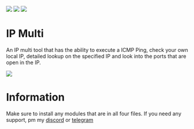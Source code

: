 ![](https://img.shields.io/github/watchers/9xw/ip-multi?style=social) ![](https://img.shields.io/github/stars/9xw/ip-multi?style=social) ![](https://img.shields.io/github/forks/9xw/ip-multi?style=social)

# IP Multi
An IP multi tool that has the ability to execute a ICMP Ping, check your own local IP, detailed lookup on the specified IP and look into the ports that are open in the IP.

![](https://media.discordapp.net/attachments/631162287968747550/829880728975310869/unknown.png)

# Information
Make sure to install any modules that are in all four files. If you need any support, pm my <a href="https://discord.com/users/630087545312509963">discord</a> or <a href="https://t.me/purelxw">telegram</a>
